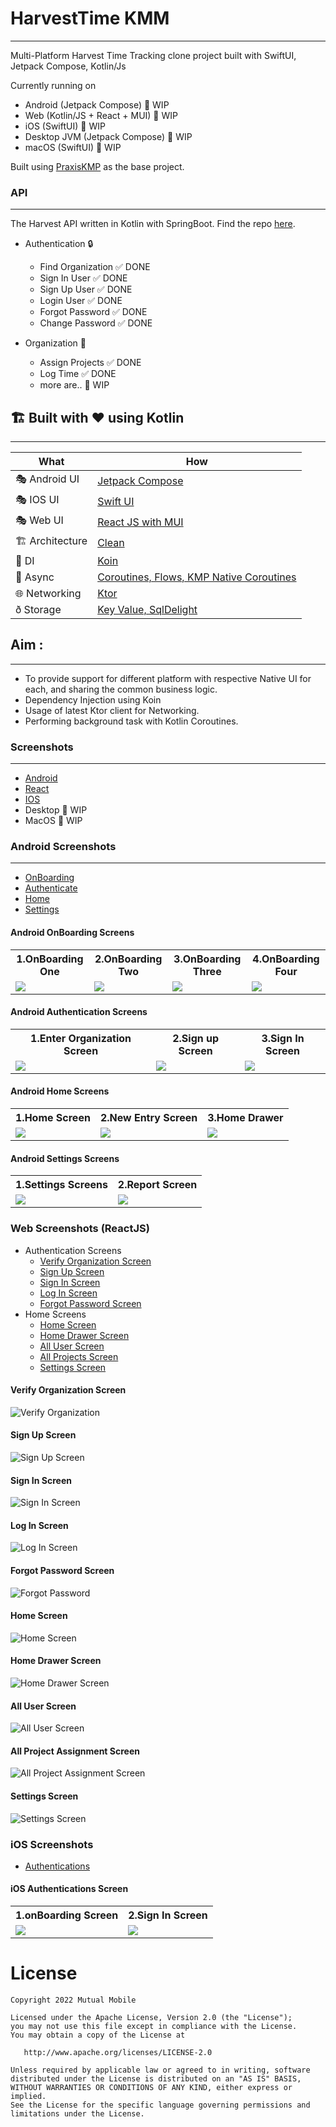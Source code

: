 # HarvestTime KMM
--------------------
Multi-Platform Harvest Time Tracking clone project built with SwiftUI, Jetpack Compose, Kotlin/Js 

Currently running on

* Android (Jetpack Compose) 🚧 WIP
* Web (Kotlin/JS + React + MUI) 🚧 WIP
* iOS (SwiftUI) 🚧 WIP
* Desktop JVM (Jetpack Compose) 🚧 WIP
* macOS (SwiftUI) 🚧 WIP

Built using [PraxisKMP](https://github.com/mutualmobile/PraxisKMP) as the base project.

### API
-----------
The Harvest API written in Kotlin with SpringBoot. Find the repo [here](https://github.com/mutualmobile/HarvestAPISpring).

- Authentication :lock:
    - Find Organization ✅ DONE
    - Sign In User ✅ DONE
    - Sign Up User ✅ DONE
    - Login User ✅ DONE
    - Forgot Password ✅ DONE
    - Change Password ✅ DONE

- Organization :office:
    - Assign Projects ✅ DONE
    - Log Time ✅ DONE
    - more are.. 🚧 WIP

## 🏗️️ Built with ❤️ using Kotlin
--------------------------------------

| What            | How                        |
|----------------	|------------------------------	|
| 🎭 Android UI   | [Jetpack Compose](https://developer.android.com/jetpack/compose)                |
| 🎭 IOS UI   | [Swift UI](https://developer.apple.com/documentation/swiftui/)                |
| 🎭 Web UI   | [React JS with MUI](https://mui.com/)                |
| 🏗 Architecture    | [Clean](https://blog.cleancoder.com/uncle-bob/2012/08/13/the-clean-architecture.html)                            |
| 💉 DI                | [Koin](https://insert-koin.io/)                        |
| 🌊 Async            | [Coroutines, Flows, KMP Native Coroutines](https://github.com/rickclephas/KMP-NativeCoroutines)                |
| 🌐 Networking        | [Ktor](https://ktor.io/)                        |
| ð Storage       | [Key Value, SqlDelight](https://github.com/russhwolf/multiplatform-settings)                        |

## Aim :
------------------

- To provide support for different platform with respective Native UI for each, and sharing the
  common business logic.
- Dependency Injection using Koin
- Usage of latest Ktor client for Networking.
- Performing background task with Kotlin Coroutines.

### Screenshots
-------------------------

- [Android](#-android-screenshots)
- [React](#web-screenshots-reactjs)
- [IOS](#ios-authentications-screen)
- Desktop  🚧 WIP
- MacOS  🚧 WIP

### Android Screenshots
---------------------

- [OnBoarding](#android-onboarding-screens)
- [Authenticate](#android-authentication-screens)
- [Home](#android-home-screens)
- [Settings](#android-settings-screens)

#### Android OnBoarding Screens

<table style="width:100%">
  <tr>
    <th>1.OnBoarding One</th>
    <th>2.OnBoarding Two</th> 
    <th>3.OnBoarding Three</th>
    <th>4.OnBoarding Four</th> 
  </tr>
  <tr>
    <td><img src = "art/android_screenshots/android_onboarding_one.png" /></td> 
    <td><img src = "art/android_screenshots/android_onboarding_two.png" /></td>
    <td><img src = "art/android_screenshots/android_onboarding_three.png" /></td> 
    <td><img src = "art/android_screenshots/android_onboarding_four.png" /></td>
  </tr>
</table>

#### Android Authentication Screens

<table style="width:100%">
  <tr>
    <th>1.Enter Organization Screen</th>
    <th>2.Sign up Screen</th> 
    <th>3.Sign In Screen</th>
  </tr>
  <tr>
    <td><img src = "art/android_screenshots/android_enter_org_screen.png" /></td> 
    <td><img src = "art/android_screenshots/android_sign_up.png" /></td>
    <td><img src = "art/android_screenshots/android_harvest_sign_in.png" /></td> 
  </tr>
</table>

#### Android Home Screens

<table style="width:100%">
  <tr>
    <th>1.Home Screen</th>
    <th>2.New Entry Screen</th> 
     <th>3.Home Drawer</th>
  </tr>
  <tr>
    <td><img src = "art/android_screenshots/android_home_screen.png" /></td> 
    <td><img src = "art/android_screenshots/android_new_entry_screen.png" /></td>
    <td><img src = "art/android_screenshots/android_home_drawer.png" /></td> 
  </tr>
</table>

#### Android Settings Screens

<table style="width:100%">
  <tr>
    <th>1.Settings Screens</th>
    <th>2.Report Screen</th> 
  </tr>
  <tr>
    <td><img src = "art/android_screenshots/android_setting_screen.png" /></td> 
    <td><img src = "art/android_screenshots/android_report_screen.png" /></td>
  </tr>
</table>

### Web Screenshots (ReactJS)
- Authentication Screens
  - [Verify Organization Screen](#verify-organization-screen)
  - [Sign Up Screen](#sign-up-screen)
  - [Sign In Screen](#sign-in-screen) 
  - [Log In Screen](#log-in-screen) 
  - [Forgot Password Screen](#forgot-password-screen) 
- Home Screens
  - [Home Screen](#home-screen) 
  - [Home Drawer Screen](#home-drawer-screen) 
  - [All User Screen](#all-user-screen) 
  - [All Projects Screen](#all-project-screen)
  - [Settings Screen](#settings-screen)

#### Verify Organization Screen
![Verify Organization](art/react/web_enter_org_screen.png)

#### Sign Up Screen
![Sign Up Screen](art/react/web_sign_up_screen.png)

#### Sign In Screen
![Sign In Screen](art/react/web_sign_in_form.png)

#### Log In Screen
![Log In Screen](art/react/web_login_screen.png)

#### Forgot Password Screen
![Forgot Password](art/react/web_forgot_password_screen.png)

#### Home Screen
![Home Screen](art/react/web_home_Screen.png)

#### Home Drawer Screen
![Home Drawer Screen](art/react/web_drawer_screen.png)

#### All User Screen
![All User Screen](art/react/web_all_users.png)

#### All Project Assignment Screen
![All Project Assignment Screen](art/react/web_project_assignments_screen.png)

#### Settings Screen
![Settings Screen](art/react/web_settings_screen.png)


### iOS Screenshots

- [Authentications](#ios-authentications-screen)

#### iOS Authentications Screen

<table style="width:100%">
  <tr>
    <th>1.onBoarding Screen</th>
    <th>2.Sign In Screen</th> 
  </tr>
  <tr>
    <td><img src = "art/ios/ios_onBoarding_one.png" /></td> 
    <td><img src = "art/ios/ios_sign_in.jpg" /></td>
  </tr>
</table>




License
=======
    Copyright 2022 Mutual Mobile

    Licensed under the Apache License, Version 2.0 (the "License");
    you may not use this file except in compliance with the License.
    You may obtain a copy of the License at

       http://www.apache.org/licenses/LICENSE-2.0

    Unless required by applicable law or agreed to in writing, software
    distributed under the License is distributed on an "AS IS" BASIS,
    WITHOUT WARRANTIES OR CONDITIONS OF ANY KIND, either express or implied.
    See the License for the specific language governing permissions and
    limitations under the License.
